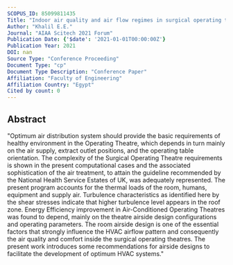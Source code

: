 ```yaml
---
SCOPUS_ID: 85099811435
Title: "Indoor air quality and air flow regimes in surgical operating theatres"
Author: "Khalil E.E."
Journal: "AIAA Scitech 2021 Forum"
Publication Date: {'$date': '2021-01-01T00:00:00Z'}
Publication Year: 2021
DOI: nan
Source Type: "Conference Proceeding"
Document Type: "cp"
Document Type Description: "Conference Paper"
Affiliation: "Faculty of Engineering"
Affiliation Country: "Egypt"
Cited by count: 0
---
```


## Abstract
"Optimum air distribution system should provide the basic requirements of healthy environment in the Operating Theatre, which depends in turn mainly on the air supply, extract outlet positions, and the operating table orientation. The complexity of the Surgical Operating Theatre requirements is shown in the present computational cases and the associated sophistication of the air treatment, to attain the guideline recommended by the National Health Service Estates of UK, was adequately represented. The present program accounts for the thermal loads of the room, humans, equipment and supply air. Turbulence characteristics as identified here by the shear stresses indicate that higher turbulence level appears in the roof zone. Energy Efficiency improvement in Air-Conditioned Operating Theatres was found to depend, mainly on the theatre airside design configurations and operating parameters. The room airside design is one of the essential factors that strongly influence the HVAC airflow pattern and consequently the air quality and comfort inside the surgical operating theatres. The present work introduces some recommendations for airside designs to facilitate the development of optimum HVAC systems."
